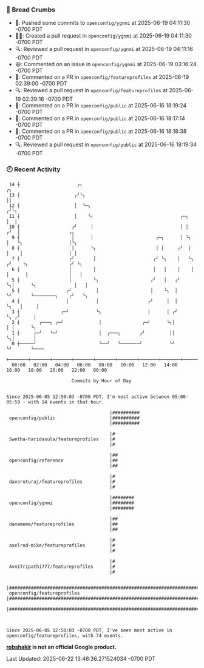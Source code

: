 ### 🍞 Bread Crumbs

 * 🚢: Pushed some commits to `openconfig/ygnmi` at 2025-06-19 04:11:30 -0700 PDT
 * ✍🏼: Created a pull request in `openconfig/ygnmi` at 2025-06-19 04:11:30 -0700 PDT
 * 🔍: Reviewed a pull request in  `openconfig/ygnmi` at 2025-06-19 04:11:16 -0700 PDT
 * 😃: Commented on an issue in `openconfig/ygnmi` at 2025-06-19 03:16:24 -0700 PDT
 * 💬: Commented on a PR in  `openconfig/featureprofiles` at 2025-06-19 02:39:00 -0700 PDT
 * 🔍: Reviewed a pull request in  `openconfig/featureprofiles` at 2025-06-19 02:39:16 -0700 PDT
 * 💬: Commented on a PR in  `openconfig/public` at 2025-06-16 18:19:24 -0700 PDT
 * 💬: Commented on a PR in  `openconfig/public` at 2025-06-16 18:17:14 -0700 PDT
 * 💬: Commented on a PR in  `openconfig/public` at 2025-06-16 18:18:38 -0700 PDT
 * 🔍: Reviewed a pull request in  `openconfig/public` at 2025-06-16 18:19:34 -0700 PDT

### 🕘 Recent Activity
```
 14 ┼                     ╭╮                                             ╭╮
 13 ┤                    ╭╯╰╮                                            ││
 12 ┤                    │  ╰─╮                                         ╭╯╰╮
 11 ┤                    │    ╰╮                                ╭─╮     │  │
 10 ┤                   ╭╯     │                                │ │    ╭╯  │                  ╭╮
  9 ┤                   │      │                       ╭─╮      │ ╰╮   │   ╰╮                 │╰╮
  8 ┤                   │      ╰╮                      │ │     ╭╯  │   │    │                 │ │
  7 ┤                  ╭╯       │                     ╭╯ ╰╮    │   ╰╮ ╭╯    ╰╮               ╭╯ ╰╮
  6 ┤                  │        │                     │   │    │    │ │      │               │   │
  5 ┤                  │        ╰╮                   ╭╯   │   ╭╯    ╰╮│      ╰╮              │   │
  5 ┤                 ╭╯         │                   │    ╰╮  │      ╰╯       ╰────────╮    ╭╯   ╰╮
  4 ┤                 │          │                  ╭╯     │  │                        ╰╮   │     │
  3 ┤               ╭─╯          ╰╮                 │      │ ╭╯                         ╰╮ ╭╯     │
  2 ┤       ╭───╮ ╭─╯             │               ╭─╯      ╰╮│                           │ │      ╰╮
  1 ┤     ╭─╯   ╰─╯               │  ╭───╮       ╭╯         ││                           ╰╮│       │
  0 ┼─────╯                       ╰──╯   ╰───────╯          ╰╯                            ╰╯       ╰────
    +───────+───────+───────+───────+───────+───────+───────+───────+───────+───────+───────+───────+────
  00:00   02:00   04:00   06:00   08:00   10:00   12:00   14:00   16:00   18:00   20:00   22:00   00:00   

						Commits by Hour of Day


Since 2025-06-05 12:50:03 -0700 PDT, I'm most active between 05:00-05:59 - with 14 events in that hour.

```



```
                                      |##########
 openconfig/public                    |##########
                                      |##########

                                      |#
 Swetha-haridasula/featureprofiles    |#
                                      |#

                                      |##
 openconfig/reference                 |##
                                      |##

                                      |#
 daveruturaj/featureprofiles          |#
                                      |#

                                      |########
 openconfig/ygnmi                     |########
                                      |########

                                      |##
 danameme/featureprofiles             |##
                                      |##

                                      |#
 axelrod-mike/featureprofiles         |#
                                      |#

                                      |#
 AvniTripathi777/featureprofiles      |#
                                      |#

                                      |##########################################################################
 openconfig/featureprofiles           |##########################################################################
                                      |##########################################################################



Since 2025-06-05 12:50:03 -0700 PDT, I've been most active in openconfig/featureprofiles, with 74 events.

```
**[robshakir](mailto:robjs@google.com) is not an official Google product.**  


Last Updated: 2025-06-22 13:46:36.271524034 -0700 PDT
